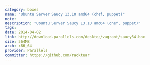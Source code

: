 ```yaml
---
category: boxes
name: "Ubuntu Server Saucy 13.10 amd64 (chef, puppet)"
note: 
description: "Ubuntu Server Saucy 13.10 amd64 (chef, puppet)"
tags:
date: 2014-04-02
link: http://download.parallels.com/desktop/vagrant/saucy64.box
size: 564MB
arch: x86_64
provider: Parallels
committer: https://github.com/racktear
---
```

